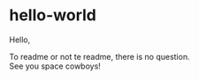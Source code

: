 # hello-world

Hello,  
  
To readme or not te readme, there is no question.  
See you space cowboys!
